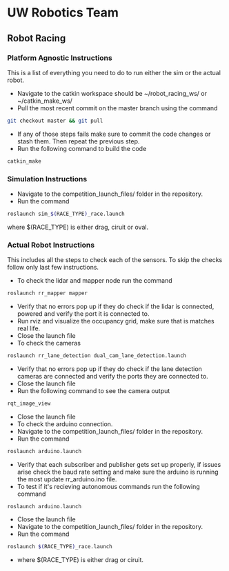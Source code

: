 # UW Robotics Team
## Robot Racing

### Platform Agnostic Instructions
This is a list of everything you need to do to run either the sim or the actual robot.
- Navigate to the catkin workspace should be ~/robot_racing_ws/ or ~/catkin_make_ws/
- Pull the most recent commit on the master branch using the command
``` bash
git checkout master && git pull
```
- If any of those steps fails make sure to commit the code changes or stash them. Then repeat the previous step.
- Run the following command to build the code
``` bash
catkin_make
```

### Simulation Instructions
- Navigate to the competition_launch_files/ folder in the repository.
- Run the command 
``` bash
roslaunch sim_$(RACE_TYPE)_race.launch
```
where $(RACE_TYPE) is either drag, ciruit or oval.

### Actual Robot Instructions
This includes all the steps to check each of the sensors. To skip the checks follow only last few instructions.
- To check the lidar and mapper node run the command 
``` bash
roslaunch rr_mapper mapper
```
- Verify that no errors pop up if they do check if the lidar is connected, powered and verify the port it is connected to.
- Run rviz and visualize the occupancy grid, make sure that is matches real life.
- Close the launch file
- To check the cameras
``` bash
roslaunch rr_lane_detection dual_cam_lane_detection.launch
```
- Verify that no errors pop up if they do check if the lane detection cameras are connected and verify the ports they are connected to.
- Close the launch file
- Run the following command to see the camera output
``` bash
rqt_image_view
```
- Close the launch file
- To check the arduino connection.
- Navigate to the competition_launch_files/ folder in the repository.
- Run the command 
``` bash
roslaunch arduino.launch
```
- Verify that each subscriber and publisher gets set up properly, if issues arise check the baud rate setting and make sure the arduino is running the most update rr_arduino.ino file.
- To test if it's recieving autonomous commands run the following command
``` bash
roslaunch arduino.launch
```
- Close the launch file
- Navigate to the competition_launch_files/ folder in the repository.
- Run the command 
``` bash
roslaunch $(RACE_TYPE)_race.launch
```
- where $(RACE_TYPE) is either drag or ciruit.
